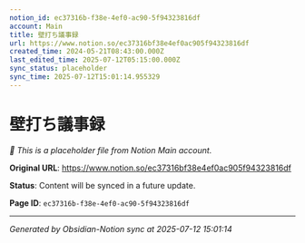 ```yaml
---
notion_id: ec37316b-f38e-4ef0-ac90-5f94323816df
account: Main
title: 壁打ち議事録
url: https://www.notion.so/ec37316bf38e4ef0ac905f94323816df
created_time: 2024-05-21T08:43:00.000Z
last_edited_time: 2025-07-12T05:15:00.000Z
sync_status: placeholder
sync_time: 2025-07-12T15:01:14.955329
---
```


# 壁打ち議事録

*🔄 This is a placeholder file from Notion Main account.*

**Original URL**: https://www.notion.so/ec37316bf38e4ef0ac905f94323816df

**Status**: Content will be synced in a future update.

**Page ID**: `ec37316b-f38e-4ef0-ac90-5f94323816df`

---

*Generated by Obsidian-Notion sync at 2025-07-12 15:01:14*
